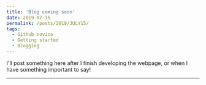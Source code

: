 ```yaml
---
title: 'Blog coming soon'
date: 2019-07-15
permalink: /posts/2019/JULY15/
tags:
  - Github novice
  - Getting started
  - Blogging
---
```


I'll post something here after I finish developing the webpage, or when I have something important to say!





------
